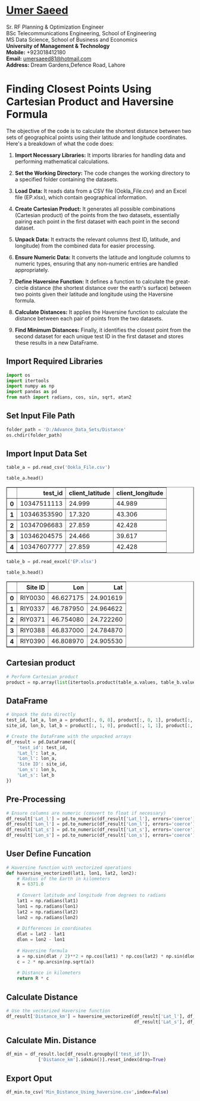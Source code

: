 #  [Umer Saeed](https://www.linkedin.com/in/engumersaeed/)
Sr. RF Planning & Optimization Engineer<br>
BSc Telecommunications Engineering, School of Engineering<br>
MS Data Science, School of Business and Economics<br>
**University of Management & Technology**<br>
**Mobile:**     +923018412180<br>
**Email:**  umersaeed81@hotmail.com<br>
**Address:** Dream Gardens,Defence Road, Lahore<br>

# Finding Closest Points Using Cartesian Product and Haversine Formula

The objective of the code is to calculate the shortest distance between two sets of geographical points using their latitude and longitude coordinates. Here's a breakdown of what the code does:

1. **Import Necessary Libraries:** It imports libraries for handling data and performing mathematical calculations.

2. **Set the Working Directory:** The code changes the working directory to a specified folder containing the datasets.

3. **Load Data:** It reads data from a CSV file (Ookla_File.csv) and an Excel file (EP.xlsx), which contain geographical information.

4. **Create Cartesian Product:** It generates all possible combinations (Cartesian product) of the points from the two datasets, essentially pairing each point in the first dataset with each point in the second dataset.

5. **Unpack Data:** It extracts the relevant columns (test ID, latitude, and longitude) from the combined data for easier processing.

6. **Ensure Numeric Data:** It converts the latitude and longitude columns to numeric types, ensuring that any non-numeric entries are handled appropriately.

7. **Define Haversine Function:** It defines a function to calculate the great-circle distance (the shortest distance over the earth's surface) between two points given their latitude and longitude using the Haversine formula.

8. **Calculate Distances:** It applies the Haversine function to calculate the distance between each pair of points from the two datasets.

9. **Find Minimum Distances:** Finally, it identifies the closest point from the second dataset for each unique test ID in the first dataset and stores these results in a new DataFrame.


## Import Required Libraries


```python
import os
import itertools
import numpy as np
import pandas as pd
from math import radians, cos, sin, sqrt, atan2
```

## Set Input File Path


```python
folder_path = 'D:/Advance_Data_Sets/Distance'
os.chdir(folder_path)
```

## Import Input Data Set


```python
table_a = pd.read_csv('Ookla_File.csv')
```


```python
table_a.head()
```





<table border="1" class="dataframe">
  <thead>
    <tr style="text-align: right;">
      <th></th>
      <th>test_id</th>
      <th>client_latitude</th>
      <th>client_longitude</th>
    </tr>
  </thead>
  <tbody>
    <tr>
      <th>0</th>
      <td>10347511113</td>
      <td>24.999</td>
      <td>44.989</td>
    </tr>
    <tr>
      <th>1</th>
      <td>10346353590</td>
      <td>17.320</td>
      <td>43.306</td>
    </tr>
    <tr>
      <th>2</th>
      <td>10347096683</td>
      <td>27.859</td>
      <td>42.428</td>
    </tr>
    <tr>
      <th>3</th>
      <td>10346204575</td>
      <td>24.466</td>
      <td>39.617</td>
    </tr>
    <tr>
      <th>4</th>
      <td>10347607777</td>
      <td>27.859</td>
      <td>42.428</td>
    </tr>
  </tbody>
</table>
</div>




```python
table_b = pd.read_excel('EP.xlsx')
```


```python
table_b.head()
```





<table border="1" class="dataframe">
  <thead>
    <tr style="text-align: right;">
      <th></th>
      <th>Site ID</th>
      <th>Lon</th>
      <th>Lat</th>
    </tr>
  </thead>
  <tbody>
    <tr>
      <th>0</th>
      <td>RIY0030</td>
      <td>46.627175</td>
      <td>24.901619</td>
    </tr>
    <tr>
      <th>1</th>
      <td>RIY0337</td>
      <td>46.787950</td>
      <td>24.964622</td>
    </tr>
    <tr>
      <th>2</th>
      <td>RIY0371</td>
      <td>46.754080</td>
      <td>24.722260</td>
    </tr>
    <tr>
      <th>3</th>
      <td>RIY0388</td>
      <td>46.837000</td>
      <td>24.784870</td>
    </tr>
    <tr>
      <th>4</th>
      <td>RIY0390</td>
      <td>46.808970</td>
      <td>24.905530</td>
    </tr>
  </tbody>
</table>
</div>



## Cartesian product


```python
# Perform Cartesian product
product = np.array(list(itertools.product(table_a.values, table_b.values)))
```

## DataFrame


```python
# Unpack the data directly
test_id, lat_a, lon_a = product[:, 0, 0], product[:, 0, 1], product[:, 0, 2]
site_id, lon_b, lat_b = product[:, 1, 0], product[:, 1, 1], product[:, 1, 2]

# Create the DataFrame with the unpacked arrays
df_result = pd.DataFrame({
    'test_id': test_id,
    'Lat_l': lat_a,
    'Lon_l': lon_a,
    'Site ID': site_id,
    'Lon_s': lon_b,
    'Lat_s': lat_b
})
```

## Pre-Processing


```python
# Ensure columns are numeric (convert to float if necessary)
df_result['Lat_l'] = pd.to_numeric(df_result['Lat_l'], errors='coerce')
df_result['Lon_l'] = pd.to_numeric(df_result['Lon_l'], errors='coerce')
df_result['Lat_s'] = pd.to_numeric(df_result['Lat_s'], errors='coerce')
df_result['Lon_s'] = pd.to_numeric(df_result['Lon_s'], errors='coerce')
```

## User Define Funcation


```python
# Haversine function with vectorized operations
def haversine_vectorized(lat1, lon1, lat2, lon2):
    # Radius of the Earth in kilometers
    R = 6371.0  
    
    # Convert latitude and longitude from degrees to radians
    lat1 = np.radians(lat1)
    lon1 = np.radians(lon1)
    lat2 = np.radians(lat2)
    lon2 = np.radians(lon2)
    
    # Differences in coordinates
    dlat = lat2 - lat1
    dlon = lon2 - lon1
    
    # Haversine formula
    a = np.sin(dlat / 2)**2 + np.cos(lat1) * np.cos(lat2) * np.sin(dlon / 2)**2
    c = 2 * np.arcsin(np.sqrt(a))
    
    # Distance in kilometers
    return R * c
```

## Calculate Distance


```python
# Use the vectorized Haversine function
df_result['Distance_km'] = haversine_vectorized(df_result['Lat_l'], df_result['Lon_l'], \
                                                df_result['Lat_s'], df_result['Lon_s'])
```

## Calculate Min. Distance


```python
df_min = df_result.loc[df_result.groupby(['test_id'])\
            ['Distance_km'].idxmin()].reset_index(drop=True)
```

## Export Oput


```python
df_min.to_csv('Min_Distance_Using_haversine.csv',index=False)
```
